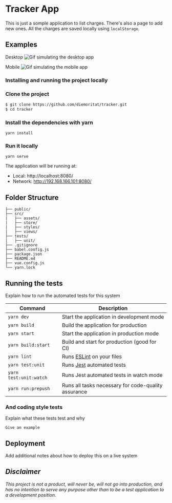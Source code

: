 # Tracker App

This is just a somple application to list charges. There's also a page to add new ones. All the charges are saved locally using `localStorage`.

## Examples


Desktop
![Gif simulating the desktop app](https://image.ibb.co/k028W8/desktop.gif)

Mobile
![Gif simulating the mobile app](https://image.ibb.co/gNbfdo/mobile.gif)

### Installing and running the project locally

### Clone the project

```sh
$ git clone https://github.com/diemoritat/tracker.git
$ cd tracker
```

### Install the dependencies with yarn

```
yarn install
```

### Run it locally

```
yarn serve
```

The application will be running at:
  - Local:   http://localhost:8080/
  - Network: http://192.168.166.101:8080/


## Folder Structure

	├── public/	
	├── src/
	|   ├── assets/
	|   ├── store/
	|   ├── styles/	
	|   ├── views/
	├── tests/	
	|   ├── unit/
	├── .gitignore
	├── babel.config.js
	├── package.json
	├── README.md
	├── vue.config.js
	└── yarn.lock

## Running the tests

Explain how to run the automated tests for this system

| Command | Description |
| - | - |
| `yarn dev` | Start the application in development mode |
| `yarn build` | Build the application for production |
| `yarn start` | Start the application in production mode |
| `yarn build:start` | Build and start for production (good for CI) |
| `yarn lint` | Runs [ESLint](https://eslint.org/) on your files |
| `yarn test:unit` | Runs [Jest](https://facebook.github.io/jest/) automated tests |
| `yarn test:unit:watch` | Runs Jest automated tests in watch mode |
| `yarn run:prepush` | Runs all tasks necessary for code-quality assurance |

### And coding style tests

Explain what these tests test and why

```
Give an example
```

## Deployment

Add additional notes about how to deploy this on a live system

## *Disclaimer*

*This project is not a product, will never be, will not go into production, and has no intention to serve any purpose other than to be a test application to a development position.*